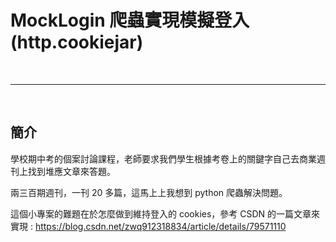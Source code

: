 # MockLogin 爬蟲實現模擬登入(http.cookiejar)

<br>

----------------------------

<br>

## 簡介

學校期中考的個案討論課程，老師要求我們學生根據考卷上的關鍵字自己去商業週刊上找到堆應文章來答題。

兩三百期週刊，一刊 20 多篇，這馬上上我想到 python 爬蟲解決問題。

這個小專案的難題在於怎麼做到維持登入的 cookies，參考 CSDN 的一篇文章來實現 : https://blog.csdn.net/zwq912318834/article/details/79571110

<br>